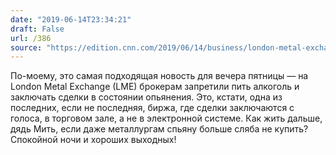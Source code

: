 ```yaml
---
date: "2019-06-14T23:34:21"
draft: False
url: /386
source: "https://edition.cnn.com/2019/06/14/business/london-metal-exchange-alcohol-ban-scli-gbr-intl/index.html"
---
```


По-моему, это самая подходящая новость для вечера пятницы — на London Metal Exchange (LME) брокерам запретили пить алкоголь и заключать сделки в состоянии опьянения. Это, кстати, одна из последних, если не последняя, биржа, где сделки заключаются с голоса, в торговом зале, а не в электронной системе. 
Как жить дальше, дядь Мить, если даже металлургам спьяну больше сляба не купить? 
Спокойной ночи и хороших выходных!
